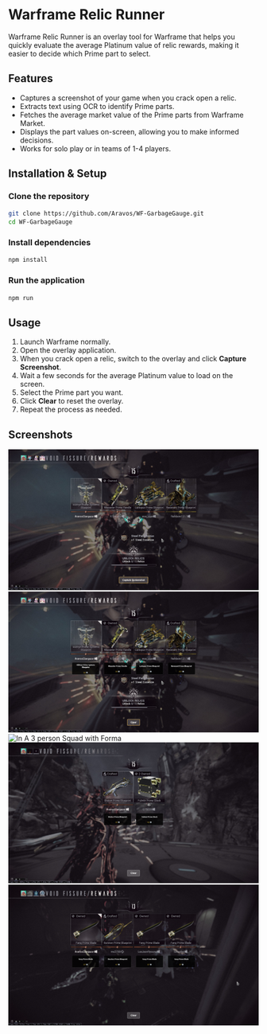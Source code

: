 # Warframe Relic Runner

Warframe Relic Runner is an overlay tool for Warframe that helps you quickly evaluate the average Platinum value of relic rewards, making it easier to decide which Prime part to select.

## Features
- Captures a screenshot of your game when you crack open a relic.
- Extracts text using OCR to identify Prime parts.
- Fetches the average market value of the Prime parts from Warframe Market.
- Displays the part values on-screen, allowing you to make informed decisions.
- Works for solo play or in teams of 1-4 players.

## Installation & Setup
### Clone the repository
```sh
git clone https://github.com/Aravos/WF-GarbageGauge.git
cd WF-GarbageGauge
```

### Install dependencies
```sh
npm install
```

### Run the application
```sh
npm run
```

## Usage
1. Launch Warframe normally.
2. Open the overlay application.
3. When you crack open a relic, switch to the overlay and click **Capture Screenshot**.
4. Wait a few seconds for the average Platinum value to load on the screen.
5. Select the Prime part you want.
6. Click **Clear** to reset the overlay.
7. Repeat the process as needed.

## Screenshots
![Overlay Example](screenshots/overlay-example.png)
![Prime Part Selection](screenshots/prime-selection.png)
![In A 3 person Squad with Forma](screenshots/3squad-forma.png)
![2 person Squad](screenshots/2squad.png)
![Duplicates](screenshots/duplicates.png)
